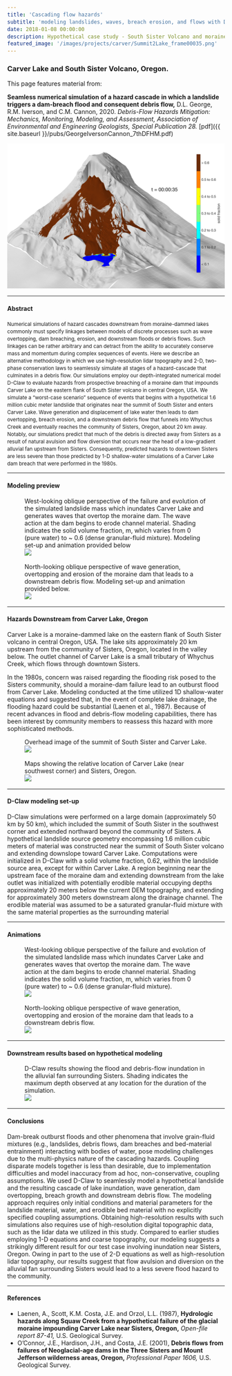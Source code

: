```yaml
---
title: 'Cascading flow hazards'
subtitle: 'modeling landslides, waves, breach erosion, and flows with D-Claw'
date: 2018-01-08 00:00:00
description: Hypothetical case study - South Sister Volcano and moraine-dammed Carver Lake, Oregon.
featured_image: '/images/projects/carver/Summit2Lake_frame00035.png'
---
```


### Carver Lake and South Sister Volcano, Oregon.


This page features material from:

**Seamless numerical simulation of a hazard cascade in which a landslide triggers a dam-breach flood and consequent debris flow,** D.L. George, R.M. Iverson, and C.M. Cannon, 2020. *Debris-Flow Hazards Mitigation: Mechanics, Monitoring, Modeling, and Assessment, Association of Environmental and Engineering Geologists, Special Publication 28.* [pdf]({{ site.baseurl }}/pubs/GeorgeIversonCannon_7thDFHM.pdf)

![](/images/projects/carver/Summit2Lake_frame00035.png)

---
#### Abstract
<small>
Numerical simulations of hazard cascades downstream from moraine-dammed lakes commonly must specify linkages between models of discrete processes such as wave overtopping, dam breaching, erosion, and downstream floods or debris flows.  Such linkages can be rather arbitrary and can detract from the ability to accurately conserve mass and momentum during complex sequences of events.  Here we describe an alternative methodology in which we use high-resolution lidar topography and 2-D, two-phase conservation laws to seamlessly simulate all stages of a hazard-cascade that culminates in a debris flow. Our simulations employ our depth-integrated numerical model D-Claw to evaluate hazards from prospective breaching of a moraine dam that impounds Carver Lake on the eastern flank of South Sister volcano in central Oregon, USA.  We simulate a “worst-case scenario” sequence of events that begins with a hypothetical 1.6 million cubic meter landslide that originates near the summit of South Sister and enters Carver Lake. Wave generation and displacement of lake water then leads to dam overtopping, breach erosion, and a downstream debris flow that funnels into Whychus Creek and eventually reaches the community of Sisters, Oregon, about 20 km away.  Notably, our simulations predict that much of the debris is directed away from Sisters as a result of natural avulsion and flow diversion that occurs near the head of a low-gradient alluvial fan upstream from Sisters.  Consequently, predicted hazards to downtown Sisters are less severe than those predicted by 1-D shallow-water simulations of a Carver Lake dam breach that were performed in the 1980s.</small>

---
#### Modeling preview

<figure>
<figcaption> West-looking oblique perspective of the failure and evolution of the simulated landslide mass which inundates Carver Lake and generates waves that overtop the moraine dam. The wave action at the dam begins to erode channel material. Shading indicates the solid volume fraction, m, which varies from 0 (pure water) to ~ 0.6 (dense granular-fluid mixture). Modeling set-up and animation provided below</figcaption>
<img src="{{ site.baseurl }}/images/projects/carver/LandslideMerged.png">
</figure>

<figure>
<figcaption> North-looking oblique perspective of wave generation, overtopping and erosion of the moraine dam that leads to a downstream debris flow. Modeling set-up and animation provided below.</figcaption>
<img src="{{ site.baseurl }}/images/projects/carver/DamMerged.png">
</figure>

---
#### Hazards Downstream from Carver Lake, Oregon

Carver Lake is a moraine-dammed lake on the eastern flank of South Sister volcano in central Oregon, USA. The lake sits approximately 20 km upstream from the community of Sisters, Oregon, located in the valley below. The outlet channel of Carver Lake is a small tributary of Whychus Creek, which flows through downtown Sisters. 

In the 1980s, concern was raised regarding the flooding risk posed to the Sisters community, should a moraine-dam failure lead to an outburst flood from Carver Lake. Modeling conducted at the time utilized 1D shallow-water equations and suggested that, in the event of complete lake drainage, the flooding hazard could be substantial (Laenen et al., 1987). Because of recent advances in flood and debris-flow modeling capabilities, there has been interest by community members to reassess this hazard with more sophisticated methods.  

<figure>
<figcaption> Overhead image of the summit of South Sister and Carver Lake.</figcaption>
<img src="{{ site.baseurl }}/images/projects/carver/CarverLake.png">
</figure>

<figure>
<figcaption> Maps showing the relative location of Carver Lake (near southwest corner) and Sisters, Oregon.</figcaption>
<img src="{{ site.baseurl }}/images/projects/carver/map_merged.png">
</figure>

---
#### D-Claw modeling set-up

D-Claw simulations were performed on a large domain (approximately 50 km by 50 km), which included the summit of South Sister in the southwest corner and extended northward beyond the community of Sisters. A hypothetical landslide source geometry encompassing 1.6 million cubic meters of material was constructed near the summit of South Sister volcano and extending downslope toward Carver Lake. Computations were initialized in D-Claw with a solid volume fraction, 0.62, within the landslide source area, except for within Carver Lake. A region beginning near the upstream face of the moraine dam and extending downstream from the lake outlet was initialized with potentially erodible material occupying depths approximately 20 meters below the current DEM topography, and extending for approximately 300 meters downstream along the drainage channel. The erodible material was assumed to be a saturated granular-fluid mixture with the same material properties as the surrounding material


---
#### Animations


<figure>
<figcaption> West-looking oblique perspective of the failure and evolution of the simulated landslide mass which inundates Carver Lake and generates waves that overtop the moraine dam. The wave action at the dam begins to erode channel material. Shading indicates the solid volume fraction, m, which varies from 0 (pure water) to ~ 0.6 (dense granular-fluid mixture).</figcaption>
<img src="{{ site.baseurl }}/images/projects/carver/mv622k9sl.gif">
</figure>

<figure>
<figcaption>North-looking oblique perspective of wave generation, overtopping and erosion of the moraine dam that leads to a downstream debris flow. </figcaption>
<img src="{{ site.baseurl }}/images/projects/carver/damview_sv_mc622_k-9.gif">
</figure>

---
#### Downstream results based on hypothetical modeling

<figure>
<figcaption>D-Claw results showing the flood and debris-flow inundation in the alluvial fan surrounding Sisters. Shading indicates the maximum depth observed at any location for the duration of the simulation. </figcaption>
<img src="{{ site.baseurl }}/images/projects/carver/SistersFan_inundation.png">
</figure>


---
#### Conclusions

Dam-break outburst floods and other phenomena that involve grain-fluid mixtures (e.g., landslides, debris flows, dam breaches and bed-material entrainment) interacting with bodies of water, pose modeling challenges due to the multi-physics nature of the cascading hazards. Coupling disparate models together is less than desirable, due to implementation difficulties and model inaccuracy from ad hoc, non-conservative, coupling assumptions.
We used D-Claw to seamlessly model a hypothetical landslide and the resulting cascade of lake inundation, wave generation, dam overtopping, breach growth and downstream debris flow. The modeling approach requires only  initial conditions and material parameters for the landslide material, water, and erodible bed material with no explicitly specified coupling assumptions. Obtaining high-resolution results with such simulations also requires use of high-resolution digital topographic data, such as the lidar data we utilized in this study.
Compared to earlier studies employing 1-D equations and coarse topography, our modeling suggests a strikingly different result for our test case involving inundation near Sisters, Oregon. Owing in part to the use of 2-D equations as well as high-resolution lidar topography, our results suggest that flow avulsion and diversion on the alluvial fan surrounding Sisters would lead to a less severe flood hazard to the community.

---
#### References

* Laenen, A., Scott, K.M. Costa, J.E. and Orzol, L.L. (1987), **Hydrologic hazards along Squaw Creek from a hypothetical failure of the glacial moraine impounding Carver Lake near Sisters, Oregon,** *Open-file report 87-41,* U.S. Geological Survey.
* O’Connor, J.E., Hardison, J.H., and Costa, J.E. (2001), **Debris flows from failures of Neoglacial-age dams in the Three Sisters and Mount Jefferson wilderness areas, Oregon,** *Professional Paper 1606,* U.S. Geological Survey.



